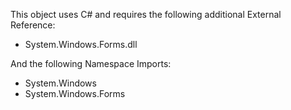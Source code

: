 This object uses C# and requires the following additional External Reference:
 - System.Windows.Forms.dll
 
And the following Namespace Imports:
 - System.Windows
 - System.Windows.Forms
